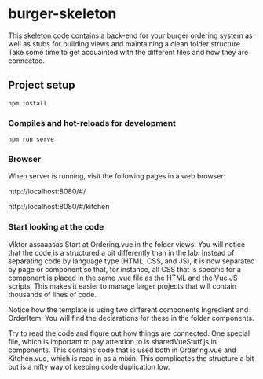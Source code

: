# burger-skeleton

This skeleton code contains a back-end for your burger ordering system as well as stubs for building views and maintaining a clean folder structure. Take some time to get acquainted with the different files and how they are connected.

## Project setup
```
npm install
```

### Compiles and hot-reloads for development
```
npm run serve
```

### Browser

When server is running, visit the following pages in a web browser:

http://localhost:8080/#/

http://localhost:8080/#/kitchen

### Start looking at the code
Viktor assaaasas
Start at Ordering.vue in the folder views. You will notice that the code is a structured a bit differently than in the lab. Instead of separating code by language type (HTML, CSS, and JS), it is now separated by page or component so that, for instance, all CSS that is specific for a component is placed in the same .vue file as the HTML and the Vue JS scripts. This makes it easier to manage larger projects that will contain thousands of lines of code.

Notice how the template is using two different components Ingredient and OrderItem. You will find the declarations for these in the folder components.

Try to read the code and figure out how things are connected. One special file, which is important to pay attention to is sharedVueStuff.js in components. This contains code that is used both in Ordering.vue and Kitchen.vue, which is read in as a mixin. This complicates the structure a bit but is a nifty way of keeping code duplication low.
